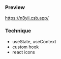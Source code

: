 ### Preview
https://n8yii.csb.app/

### Technique
+ useState, useContext
+ custom hook
+ react icons
